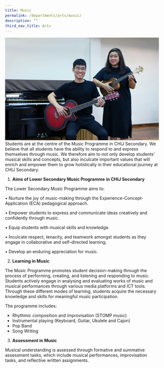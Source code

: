 ```yaml
---
title: Music
permalink: /departments/arts/music/
description: ""
third_nav_title: Arts
---
```

![](/images/Dept/music.jpeg)
Students are at the centre of the Music Programme in CHIJ Secondary. We believe that all students have the ability to respond to and express themselves through music. We therefore aim to not only develop students’ musical skills and concepts, but also inculcate important values that will enrich and empower them to grow holistically in their educational journey at CHIJ Secondary.  

  

1. **Aims of Lower Secondary Music Programme** **in CHIJ Secondary**

The Lower Secondary Music Programme aims to: 

• Nurture the joy of music-making through the Experience-Concept-Application (ECA) pedagogical approach.

• Empower students to express and communicate ideas creatively and confidently through music.

• Equip students with musical skills and knowledge.

• Inculcate respect, tenacity, and teamwork amongst students as they engage in collaborative and self-directed learning.

• Develop an enduring appreciation for music. 
  
2. **Learning in Music**

The Music Programme promotes student decision-making through the process of performing, creating, and listening and responding to music.  Students actively engage in analysing and evaluating works of music and musical performances through various media platforms and ICT tools. Through these different modes of learning, students acquire the necessary knowledge and skills for meaningful music participation. 

  

The programme includes:  

*   Rhythmic composition and improvisation (STOMP music)
*   Instrumental playing (Keyboard, Guitar, Ukulele and Cajon)
*   Pop Band
*   Song Writing

3. **Assessment in Music**

Musical understanding is assessed through formative and summative assessment tasks, which include musical performances, improvisation tasks, and reflective written assignments.